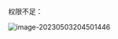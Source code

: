权限不足：

![image-20230503204501446](https://p.dabbit.net/blog/pic_bed/2023/05/83320de6ac632c7e_202305032045536.png)